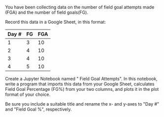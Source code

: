 You have been collecting data on the number of field goal attempts made (FGA) and the number of field goals(FG).

Record this data in a Google Sheet, in this format:

|Day #|FG|FGA|
|--|--|--|
|1|3|10|
|2|4|10|
|3|4|10|
|4|5|10|

Create a Jupyter Notebook named "<Initials> Field Goal Attempts". In this notebook, write a program that imports this data from your Google Sheet, calculates Field Goal Percentage (FG%) from your two columns, and plots it in the plot format of your choice.

Be sure you include a suitable title and rename the x- and y-axes to "Day #" and "Field Goal %", respectively.
